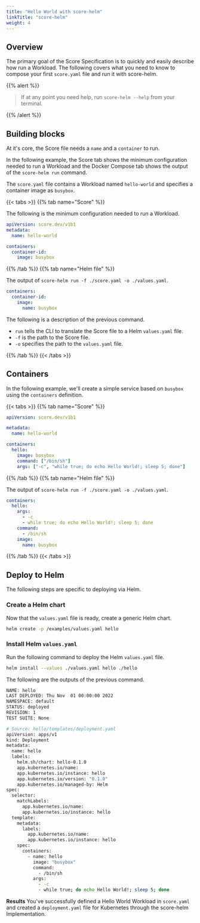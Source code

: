```yaml
---
title: "Hello World with score-helm"
linkTitle: "score-helm"
weight: 4
---
```


## Overview

The primary goal of the Score Specification is to quickly and easily describe how run a Workload. The following covers what you need to know to compose your first `score.yaml` file and run it with score-helm.

{{% alert %}}

> If at any point you need help, run `score-helm --help` from your terminal.

{{% /alert %}}

## Building blocks

At it's core, the Score file needs a `name` and a `container` to run.

In the following example, the Score tab shows the minimum configuration needed to run a Workload and the Docker Compose tab shows the output of the `score-helm run` command.

The `score.yaml` file contains a Workload named `hello-world` and specifies a container image as `busybox`.

{{< tabs >}}
{{% tab name="Score" %}}

The following is the minimum configuration needed to run a Workload.

```yaml
apiVersion: score.dev/v1b1
metadata:
  name: hello-world

containers:
  container-id:
    image: busybox
```

{{% /tab %}}
{{% tab name="Helm file" %}}

The output of `score-helm run -f ./score.yaml -o ./values.yaml`.

```yaml
containers:
  container-id:
    image:
      name: busybox
```

The following is a description of the previous command.

- `run` tells the CLI to translate the Score file to a Helm `values.yaml` file.
- `-f` is the path to the Score file.
- `-o` specifies the path to the `values.yaml` file.

{{% /tab %}}
{{< /tabs >}}

## Containers

In the following example, we'll create a simple service based on `busybox` using the `containers` definition.

{{< tabs >}}
{{% tab name="Score" %}}

```yaml
apiVersion: score.dev/v1b1

metadata:
  name: hello-world

containers:
  hello:
    image: busybox
    command: ["/bin/sh"]
    args: ["-c", "while true; do echo Hello World!; sleep 5; done"]
```

{{% /tab %}}
{{% tab name="Helm file" %}}

The output of `score-helm run -f ./score.yaml -o ./values.yaml`.

```yaml
containers:
  hello:
    args:
      - -c
      - while true; do echo Hello World!; sleep 5; done
    command:
      - /bin/sh
    image:
      name: busybox
```

{{% /tab %}}
{{< /tabs >}}

## Deploy to Helm

The following steps are specific to deploying via Helm.

### Create a Helm chart

Now that the `values.yaml` file is ready, create a generic Helm chart.

```bash
helm create -p /examples/values.yaml hello
```

### Install Helm `values.yaml`

Run the following command to deploy the Helm `values.yaml` file.

```bash
helm install --values ./values.yaml hello ./hello
```

The following are the outputs of the previous command.

```bash
NAME: hello
LAST DEPLOYED: Thu Nov  01 00:00:00 2022
NAMESPACE: default
STATUS: deployed
REVISION: 1
TEST SUITE: None
```

```bash
# Source: hello/templates/deployment.yaml
apiVersion: apps/v1
kind: Deployment
metadata:
  name: hello
  labels:
    helm.sh/chart: hello-0.1.0
    app.kubernetes.io/name:
    app.kubernetes.io/instance: hello
    app.kubernetes.io/version: "0.1.0"
    app.kubernetes.io/managed-by: Helm
spec:
  selector:
    matchLabels:
      app.kubernetes.io/name:
      app.kubernetes.io/instance: hello
  template:
    metadata:
      labels:
        app.kubernetes.io/name:
        app.kubernetes.io/instance: hello
    spec:
      containers:
        - name: hello
          image: "busybox"
          command:
            - /bin/sh
          args:
            - -c
            - while true; do echo Hello World!; sleep 5; done
```

**Results** You've successfully defined a Hello World Workload in `score.yaml` and created a `deployment.yaml` file for Kubernetes through the score-helm Implementation.
